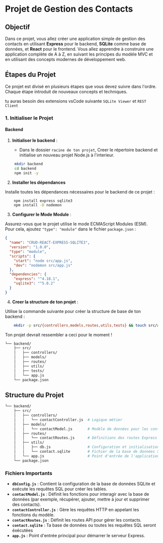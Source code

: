 # Projet de Gestion des Contacts

## Objectif

Dans ce projet, vous allez créer une application simple de gestion des contacts en utilisant **Express** pour le backend, **SQLite** comme base de données, et **React** pour le frontend. Vous allez apprendre à construire une application complète de A à Z, en suivant les principes du modèle MVC et en utilisant des concepts modernes de développement web.

## Étapes du Projet

Ce projet est divisé en plusieurs étapes que vous devez suivre dans l'ordre. Chaque étape introduit de nouveaux concepts et techniques.

tu auras besoin des extensions vsCode suivante `SQLite Viewer` et `REST Client`

### 1. Initialiser le Projet

#### Backend

1. **Initialiser le backend** :
   - Dans le dossier `racine de ton projet`, Creer le répertoire backend et initialise un nouveau projet Node.js à l'interieur.

   ```bash
    mkdir backend
    cd backend
    npm init -y
   ```

2. **Installer les dépendances**

Installe toutes les dépendances nécessaires pour le backend de ce projet :

```bash
    npm install express sqlite3
    npm install -D nodemon
```

3. **Configurer le Mode Module** :

Assurez-vous que le projet utilise le mode ECMAScript Modules (ESM). Pour cela, ajoutez `"type": "module"` dans le fichier `package.json` :

```json
{
  "name": "CRUD-REACT-EXPRESS-SQLITE3",
  "version": "1.0.0",
  "type": "module",
  "scripts": {
    "start": "node src/app.js",
    "dev": "nodemon src/app.js"
  },
  "dependencies": {
    "express": "^4.18.1",
    "sqlite3": "^5.0.2"
  }
}
```

4. **Creer la structure de ton projet** :

Utilise la commande suivante pour créer la structure de base de ton backend :


```bash
    mkdir -p src/{controllers,models,routes,utils,tests} && touch src/app.js
```

Ton projet devrait ressembler a ceci pour le moment ! 

```bash
└── backend/
    ├── src/
    │   ├── controllers/ 
    │   ├── models/       
    │   ├── routes/   
    │   ├── utils/         
    │   ├── tests/        
    │   └── app.js                   
    └── package.json
```







## Structure du Projet

```bash
└── backend/
    ├── src/
    │   ├── controllers/
    │   │   └── contactController.js  # Logique métier
    │   ├── models/
    │   │   └── contactModel.js       # Modèle de données pour les contacts
    │   ├── routes/
    │   │   └── contactRoutes.js      # Définitions des routes Express
    │   ├── utils/
    │   │   ├── db.js                 # Configuration et initialisation de la base de données
    │   │   └── contact.sqlite        # Fichier de la base de données SQLite
    │   └── app.js                    # Point d'entrée de l'application
    └── package.json
```

### Fichiers Importants

- **`dbConfig.js`** : Contient la configuration de la base de données SQLite et exécute les requêtes SQL pour créer les tables.
- **`contactModel.js`** : Définit les fonctions pour interagir avec la base de données (par exemple, récupérer, ajouter, mettre à jour et supprimer des contacts).
- **`contactController.js`** : Gère les requêtes HTTP en appelant les fonctions du modèle.
- **`contactRoutes.js`** : Définit les routes API pour gérer les contacts.
- **`contact.sqlite`** : Ta base de données ou toutes les requêtes SQL seront éxécutées
- **`app.js`** : Point d'entrée principal pour démarrer le serveur Express.




